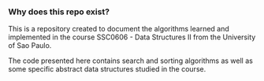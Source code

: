 ### Why does this repo exist?

This is a repository created to document the algorithms learned and implemented in the course SSC0606 - Data Structures II from the University of Sao Paulo.

The code presented here contains search and sorting algorithms as well as some specific abstract data structures studied in the course.
